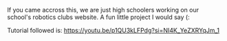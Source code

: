 If you came accross this, we are just high schoolers working on our school's robotics clubs website. A fun little project I would say (:

Tutorial followed is: https://youtu.be/p1QU3kLFPdg?si=NI4K_YeZXRYqJm_1
